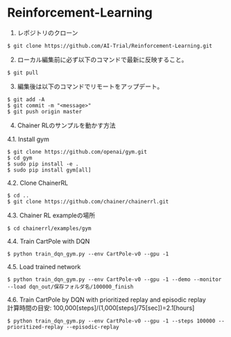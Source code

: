 # Reinforcement-Learning

1. レポジトリのクローン

```
$ git clone https://github.com/AI-Trial/Reinforcement-Learning.git
```

2. ローカル編集前に必ず以下のコマンドで最新に反映すること。

```
$ git pull
```

3. 編集後は以下のコマンドでリモートをアップデート。

```
$ git add -A
$ git commit -m "<message>"
$ git push origin master
```
4. Chainer RLのサンプルを動かす方法

4.1. Install gym
```
$ git clone https://github.com/openai/gym.git
$ cd gym
$ sudo pip install -e .
$ sudo pip install gym[all]
```

4.2. Clone ChainerRL
```
$ cd ..
$ git clone https://github.com/chainer/chainerrl.git
```

4.3. Chainer RL exampleの場所
```
$ cd chainerrl/examples/gym
```

4.4. Train CartPole with DQN
```
$ python train_dqn_gym.py --env CartPole-v0 --gpu -1
```

4.5. Load trained network
```
$ python train_dqn_gym.py --env CartPole-v0 --gpu -1 --demo --monitor --load dqn_out/保存フォルダ名/100000_finish
```

4.6. Train CartPole by DQN with prioritized replay and episodic replay  
計算時間の目安: 100,000[steps]/(1,000[steps]/75[sec])=2.1[hours]
```
$ python train_dqn_gym.py --env CartPole-v0 --gpu -1 --steps 100000 --prioritized-replay --episodic-replay
```
